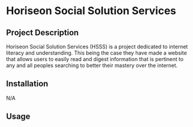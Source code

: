 # Horiseon Social Solution Services

## Project Description
Horiseon Social Solution Services (HSSS) is a project dedicated to internet literacy and understanding. This being the case they have made a website that allows users to easily read and digest information that is pertinent to any and all peoples searching to better their mastery over the internet. 

## Installation
N/A

## Usage
